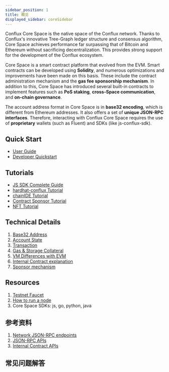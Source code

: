 ```yaml
---
sidebar_position: 1
title: 概览
displayed_sidebar: coreSidebar
---
```


Conflux Core Space is the native space of the Conflux network. Thanks to Conflux's innovative Tree-Graph ledger structure and consensus algorithm, Core Space achieves performance far surpassing that of Bitcoin and Ethereum without sacrificing decentralization. This provides strong support for the development of the Conflux ecosystem.

Core Space is a smart contract platform that evolved from the EVM. Smart contracts can be developed using **Solidity**, and numerous optimizations and improvements have been made on this basis. These include the contract administration mechanism and the **gas fee sponsorship mechanism**. In addition to this, Core Space has introduced several built-in contracts to implement features such as **PoS staking**, **cross-Space communication**, and **on-chain governance**.

The account address format in Core Space is in **base32 encoding**, which is different from Ethereum addresses. It also offers a set of **unique JSON-RPC interfaces**. Therefore, interacting with Conflux Core Space requires the use of **proprietary** wallets (such as Fluent) and SDKs (like js-conflux-sdk).

## Quick Start

- [User Guide](./getting-started/)
- [Developer Quickstart](./core-developer-quickstart)

## Tutorials

- [JS SDK Complete Guide](./tutorials/js-conflux-sdk)
- [hardhat-conflux Tutorial](./tutorials/hardhat-conflux-plugin)
- [chainIDE Tutorial](./tutorials/chainide)
- [Contract Sponsor Tutorial](./tutorials/how-to-sponsor-contract)
- [NFT Tutorial](./tutorials/nft-tutorial)

## Technical Details

1. [Base32 Address](./core-space-basics/addresses)
2. [Account State](./core-space-basics/accounts)
3. [Transaction](./core-space-basics/transaction_explain)
4. [Gas & Storage Collateral](./core-space-basics/storage)
5. [VM Differences with EVM](./core-space-basics/vm-difference)
6. [Internal Contract explanation](./core-space-basics/internal-contracts/)
7. [Sponsor mechanism](./core-space-basics/sponsor-mechanism)

## Resources

1. [Testnet Faucet](https://faucet.confluxnetwork.org/)
2. [How to run a node](../general/run-a-node/)
3. Core Space SDKs: js, go, python, java

## 参考资料

1. [Network JSON-RPC endpoints](./core-endpoints.md)
2. [JSON-RPC APIs](./build/json-rpc/)
3. [Internal Contract APIs](./core-space-basics/internal-contracts/)

## 常见问题解答
